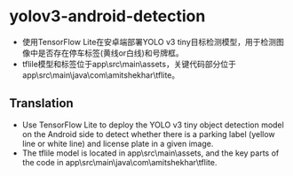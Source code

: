 # yolov3-android-detection
+ 使用TensorFlow Lite在安卓端部署YOLO v3 tiny目标检测模型，用于检测图像中是否存在停车标签(黄线or白线)和号牌框。
+ tflile模型和标签位于app\src\main\assets，关键代码部分位于app\src\main\java\com\amitshekhar\tflite。
## Translation
+ Use TensorFlow Lite to deploy the YOLO v3 tiny object detection model on the Android side to detect whether there is a parking label (yellow line or white line) and license plate in a given image.
+ The tflile model is located in app\src\main\assets, and the key parts of the code in app\src\main\java\com\amitshekhar\tflite.


